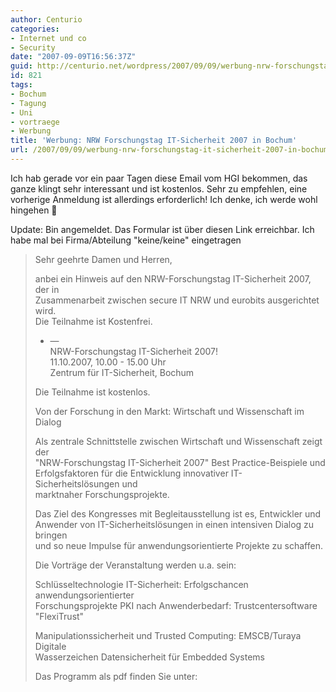 ```yaml
---
author: Centurio
categories:
- Internet und co
- Security
date: "2007-09-09T16:56:37Z"
guid: http://centurio.net/wordpress/2007/09/09/werbung-nrw-forschungstag-it-sicherheit-2007-in-bochum/
id: 821
tags:
- Bochum
- Tagung
- Uni
- vortraege
- Werbung
title: 'Werbung: NRW Forschungstag IT-Sicherheit 2007 in Bochum'
url: /2007/09/09/werbung-nrw-forschungstag-it-sicherheit-2007-in-bochum/
---
```

Ich hab gerade vor ein paar Tagen diese Email vom HGI bekommen, das ganze klingt sehr interessant und ist kostenlos. Sehr zu empfehlen, eine vorherige Anmeldung ist allerdings erforderlich! Ich denke, ich werde wohl hingehen 🙂

Update: Bin angemeldet. Das Formular ist über diesen Link erreichbar. Ich habe mal bei Firma/Abteilung  "keine/keine" eingetragen

> Sehr geehrte Damen und Herren,
> 
> anbei ein Hinweis auf den NRW-Forschungstag IT-Sicherheit 2007, der in  
> Zusammenarbeit zwischen secure IT NRW und eurobits ausgerichtet wird.  
> Die Teilnahme ist Kostenfrei.
> 
> - &#8212;  
> NRW-Forschungstag IT-Sicherheit 2007!  
> 11.10.2007, 10.00 - 15.00 Uhr  
> Zentrum für IT-Sicherheit, Bochum
> 
> Die Teilnahme ist kostenlos.
> 
> Von der Forschung in den Markt: Wirtschaft und Wissenschaft im Dialog
> 
> Als zentrale Schnittstelle zwischen Wirtschaft und Wissenschaft zeigt der  
>  "NRW-Forschungstag IT-Sicherheit 2007" Best Practice-Beispiele und  
> Erfolgsfaktoren für die Entwicklung innovativer IT-Sicherheitslösungen und  
> marktnaher Forschungsprojekte.
> 
> Das Ziel des Kongresses mit Begleitausstellung ist es, Entwickler und  
> Anwender von IT-Sicherheitslösungen in einen intensiven Dialog zu bringen  
> und so neue Impulse für anwendungsorientierte Projekte zu schaffen.
> 
> Die Vorträge der Veranstaltung werden u.a. sein:
> 
> Schlüsseltechnologie IT-Sicherheit: Erfolgschancen anwendungsorientierter  
> Forschungsprojekte PKI nach Anwenderbedarf: Trustcentersoftware  
>  "FlexiTrust"
> 
> Manipulationssicherheit und Trusted Computing: EMSCB/Turaya Digitale  
> Wasserzeichen Datensicherheit für Embedded Systems
> 
> Das Programm als pdf finden Sie unter: